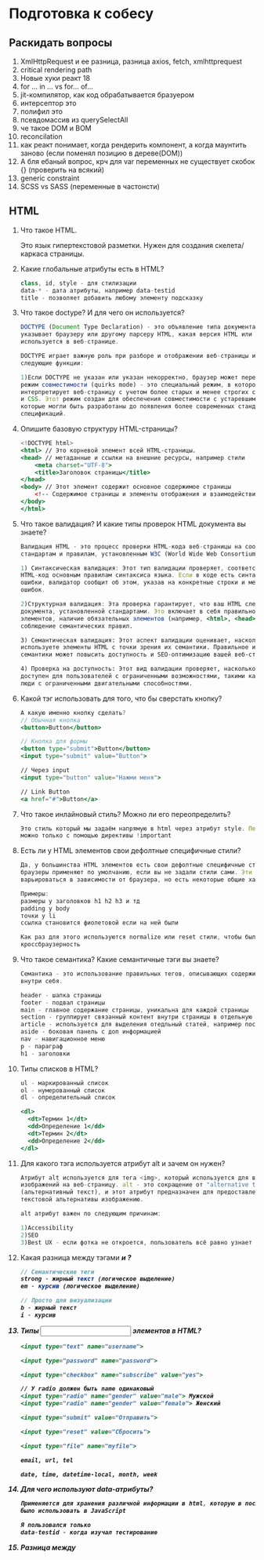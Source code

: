# Подготовка к собесу

## Раскидать вопросы

1. XmlHttpRequest и ее разница, разница axios, fetch, xmlhttprequest
2. critical rendering path
3. Новые хуки реакт 18
4. for ... in ... vs for... of…
5. jit-компилятор, как код обрабатывается бразуером
6. интерсептор это
7. полифил это
8. псевдомассив из querySelectAll
9. че такое DOM и BOM
10. reconcilation
11. как реакт понимает, когда рендерить компонент, а когда маунтить заново (если поменял позицию в дереве(DOM))
12. А бля ебаный вопрос, крч для var переменных не существует скобок {} (проверить на всякий)
13. generic constraint
14. SCSS vs SASS (переменные в частонсти)

## HTML

1. Что такое HTML.
    
    Это язык гипертекстовой разметки. Нужен для создания скелета/каркаса страницы.
    
2. Какие глобальные атрибуты есть в HTML?
    
    ```jsx
    class, id, style - для стилизации
    data-* - дата атрибуты, например data-testid
    title - позволяет добавить любому элементу подсказку
    ```
    
3. Что такое doctype? И для чего он используется?
    
    ```jsx
    DOCTYPE (Document Type Declaration) - это объявление типа документа, которое
    указывает браузеру или другому парсеру HTML, какая версия HTML или XHTML
    используется в веб-странице.
    
    DOCTYPE играет важную роль при разборе и отображении веб-страницы и выполняет
    следующие функции:
    
    1)Если DOCTYPE не указан или указан некорректно, браузер может переключиться в
    режим совместимости (quirks mode) - это специальный режим, в котором браузер
    интерпретирует веб-страницу с учетом более старых и менее строгих стандартов HTML
    и CSS. Этот режим создан для обеспечения совместимости с устаревшими веб-сайтами,
    которые могли быть разработаны до появления более современных стандартов и
    спецификаций.
    ```
    
4. Опишите базовую структуру HTML-страницы?
    
    ```jsx
    <!DOCTYPE html>
    <html> // Это корневой элемент всей HTML-страницы.
    <head> // метаданные и ссылки на внешние ресурсы, например стили
        <meta charset="UTF-8">
        <title>Заголовок страницы</title>
    </head>
    <body> // Этот элемент содержит основное содержимое страницы
        <!-- Содержимое страницы и элементы отображения и взаимодействия -->
    </body>
    </html>
    ```
    
5. Что такое валидация? И какие типы проверок HTML документа вы знаете?
    
    ```jsx
    Валидация HTML - это процесс проверки HTML-кода веб-страницы на соответствие
    стандартам и правилам, установленным W3C (World Wide Web Consortium)
    
    1) Синтаксическая валидация: Этот тип валидации проверяет, соответствует ли ваш
    HTML-код основным правилам синтаксиса языка. Если в коде есть синтаксические
    ошибки, валидатор сообщит об этом, указав на конкретные строки и местоположения
    ошибок.
    
    2)Структурная валидация: Эта проверка гарантирует, что ваш HTML следует структуре
    документа, установленной стандартами. Это включает в себя правильное вложение
    элементов, наличие обязательных элементов (например, <html>, <head>, <body>) и
    соблюдение семантических правил.
    
    3) Семантическая валидация: Этот аспект валидации оценивает, насколько хорошо вы
    используете элементы HTML с точки зрения их семантики. Правильное использование
    семантики может повысить доступность и SEO-оптимизацию вашей веб-страницы.
    
    4) Проверка на доступность: Этот вид валидации проверяет, насколько ваш HTML-код
    доступен для пользователей с ограниченными возможностями, такими как незрячие или
    люди с ограниченными двигательными способностями.
    ```
    
6. Какой тэг использовать для того, что бы сверстать кнопку?
    
    ```jsx
    А какую именно кнопку сделать?
    // Обычная кнопка
    <button>Button</button>
    
    // Кнопка для формы
    <button type="submit">Button</button>
    <input type="submit" value="Button">
    
    // Через input
    <input type="button" value="Нажми меня">
    
    // Link Button
    <a href="#">Button</a>
    ```
    
7. Что такое инлайновый стиль? Можно ли его переопределить?
    
    ```jsx
    Это стиль который мы задаём напрямую в html через атрибут style. Переопределить его
    можно только с помощью директивы !important
    ```
    
8. Есть ли у HTML элементов свои дефолтные специфичные стили?
    
    ```jsx
    Да, у большинства HTML элементов есть свои дефолтные специфичные стили, которые
    браузеры применяют по умолчанию, если вы не задали стили сами. Эти стили могут
    варьироваться в зависимости от браузера, но есть некоторые общие характеристики.
    
    Примеры: 
    размеры у заголовков h1 h2 h3 и тд
    padding у body
    точки у li
    ссылка становится фиолетовой если на ней были
    
    Как раз для этого используются normalize или reset стили, чтобы была
    кроссбраузерность
    ```
    
9. Что такое семантика? Какие семантичные тэги вы знаете?
    
    ```jsx
    Семантика - это использование правильных тегов, описывающих содержимое контента
    внутри себя.
    
    header - шапка страницы
    footer - подвал страницы
    main - главное содержание страницы, уникальна для каждой страницы
    section - группирует связанный контент внутри страницы в отдельную секцию
    article - используется для выделения отедльный статей, например посты блога
    aside - боковая панель с доп информацией
    nav - навигационное меню
    p - параграф
    h1 - заголовки
    ```
    
10. Типы списков в HTML?
    
    ```jsx
    ul - маркированный список
    ol - нумерованный список
    dl - определительный список
    
    <dl>
      <dt>Термин 1</dt>
      <dd>Определение 1</dd>
      <dt>Термин 2</dt>
      <dd>Определение 2</dd>
    </dl>
    ```
    
11. Для какого тэга используется атрибут alt и зачем он нужен?
    
    ```jsx
    Атрибут alt используется для тега <img>, который используется для вставки
    изображений на веб-страницу. alt - это сокращение от "alternative text"
    (альтернативный текст), и этот атрибут предназначен для предоставления
    текстовой альтернативы изображению.
    
    alt атрибут важен по следующим причинам:
    
    1)Accessibility
    2)SEO
    3)Best UX - если фотка не откроется, пользователь всё равно узнает что там
    ```
    
12. Какая разница между тэгами <strong><em> и <b><i>?
    
    ```jsx
    // Семантические теги
    strong - жирный текст (логическое выделение)
    em - курсив (логическое выделение)
    
    // Просто для визуализации
    b - жирный текст
    i - курсив
    ```
    
13. Типы <input> элементов в HTML?
    
    ```jsx
    <input type="text" name="username">
    
    <input type="password" name="password">
    
    <input type="checkbox" name="subscribe" value="yes">
    
    // У radio должен быть name одинаковый
    <input type="radio" name="gender" value="male"> Мужской
    <input type="radio" name="gender" value="female"> Женский
    
    <input type="submit" value="Отправить">
    
    <input type="reset" value="Сбросить">
    
    <input type="file" name="myfile">
    
    email, url, tel
    
    date, time, datetime-local, month, week
    ```
    
14. Для чего используют data-атрибуты?
    
    ```jsx
    Применяется для хранения различной информации в html, которую в последующем можно
    было использовать в JavaScript
    
    Я пользовался только
    data-testid - когда изучал тестирование
    ```
    
15. Разница между <script>, <script async> и <script defer>?
    
    ```jsx
    script - выполняется сразу при обнаружении на страницы
    async - скрипт исполняется параллельно с чтением html
    defer - также как async но с сохранением порядка скриптов, также происходит после
    завершения загрузки html
    ```
    
    ![Untitled](%D0%9F%D0%BE%D0%B4%D0%B3%D0%BE%D1%82%D0%BE%D0%B2%D0%BA%D0%B0%20%D0%BA%20%D1%81%D0%BE%D0%B1%D0%B5%D1%81%D1%83%2093e2a86ee4e04252a445c7eb7053cb3a/Untitled.png)
    
16. Что такое мета-тэги?
    
    ```jsx
    Мета-теги (или мета-элементы) являются частью HTML-кода веб-страницы и используются
    для предоставления метаданных о документе.
    
    <meta charset="UTF-8">: Указывает кодировку символов для документа. UTF-8 -
    самая распространенная кодировка, которая поддерживает множество символов и языков.
    
    <meta name="viewport" content="width=device-width, initial-scale=1.0">:
    Определяет масштабирование и поведение страницы на мобильных устройствах.
    Этот мета-тег помогает создавать адаптивный дизайн для мобильных устройств.
    
    <meta name="description" content="Описание страницы">: Предоставляет краткое
    описание содержания страницы. Это описание может отображаться в результатах
    поиска, помогая пользователям понять, о чем страница.
    
    <meta name="keywords" content="ключевые слова">: Ранее использовался для указания
    ключевых слов, связанных с содержанием страницы. Однако поисковые системы уже не
    учитывают этот мета-тег для ранжирования страниц.
    ```
    
17. Что описывается в тэге <head>?
    
    ```jsx
    Метаданные
    Заголовок страницы
    Подключение внешних файлов
    иконка сайта
    ```
    
18. Для чего используются тэги <tr>, <th>, <td>?
    
    ```jsx
    Они используются при создании таблиц
    <table>
      <tr>
        <th>Имя</th>
        <th>Возраст</th>
      </tr>
      <tr>
        <td>Анна</td>
        <td>25</td>
      </tr>
      <tr>
        <td>Иван</td>
        <td>30</td>
      </tr>
    </table>
    
    tr - table row - строки таблицы
    th - table header cell - ячейка заголовка таблицы
    td - table data cell - обычная ячейка
    ```
    
19. Что такое svg
    
    ```jsx
    Векторная графика
    ```
    
20. Для чего нужен атрибут autocomplete?
    
    ```jsx
    Нужен для управление автозаполнения данных в полях формы.
    on - Значение по умолчанию. Браузер предоставляет предложения для автозаполнения
    off - Отключает автозаполнение
    ```
    
21. Что такое атрибут target? Какие значения он принимает?
    
    ```jsx
    Применяется к <a></a>
    _blank - ресурс должен открыться на новой вкладке
    _self - по умолчанию
    ```
    
22. Как семантически верно сверстать навигационное меню?
    
    ```jsx
    <nav>
      <ul>
        <li><a href="/">Главная</a></li>
        <li><a href="/о-нас">О нас</a></li>
        <li><a href="/контакты">Контакты</a></li>
        <!-- Добавьте другие пункты меню, если необходимо -->
      </ul>
    </nav>
    ```
    
23. Что такое <iframe>?
    
    ```jsx
    <iframe> (Inline Frame) - это элемент HTML, который используется для вставки
    другой веб-страницы или внешнего контента в текущую веб-страницу
    
    Я использовал вставку гугл карт с помощью Iframe
    ```
    
24. Для чего используются тэги <sub> и <sup>?
    
    ```jsx
    sub - нижний индекс, как в H20
    sup - верхний индекс, как в м2
    ```
    
25. Как можно скрыть элемент разметки не используя CSS и JS?
    
    ```jsx
    Добавить атрибут hidden
    ```
    
26. Как можно сгруппировать опции внутри тэга <select>?
    
    ```jsx
    Для группировки опций внутри элемента <select> вы можете использовать элемент
    <optgroup>
    
    <select>
      <optgroup label="Фрукты">
        <option value="apple">Яблоко</option>
        <option value="banana">Банан</option>
        <option value="orange">Апельсин</option>
      </optgroup>
      <optgroup label="Овощи">
        <option value="carrot">Морковь</option>
        <option value="lettuce">Салат</option>
        <option value="tomato">Помидор</option>
      </optgroup>
    </select>
    ```
    
27. Как можно изменить форму картинки или HTML элемента?
    
    ```jsx
    добавить отрибуты width и height тегу img
    ```
    
28. Чем отличается <article> от <section>?
    
    ```jsx
    <article> предназначен для обозначения независимого и самодостаточного
    содержимого на веб-странице. Это может быть, например, новостная статья,
    блоговая запись, комментарий, форумное сообщение
    
    <section> используется для группировки и организации смысловых блоков
    контента на веб-странице. Это помогает структурировать страницу и делать
    ее более понятной для поисковых систем и читателей.
    ```
    
29. Разница между кнопкой и ссылкой в HTML?
    
    ```jsx
    Кратко говоря, кнопка (<button>) используется для выполнения действий на текущей
    странице, а ссылка (<a>) используется для перехода на другие страницы или ресурсы.
    Каждый из них имеет свое место и назначение в веб-разработке, и их выбор зависит
    от конкретной задачи.
    ```
    
30. Почему стоит использовать семантические теги в верстке?
    
    ```jsx
    Улучшение доступности: Семантические теги предоставляют ясную структуру и смысл
    вашей веб-страницы. Это позволяет пользователям с ограниченными возможностями,
    таким как пользователи скринридеров, лучше понимать и навигировать по странице.
    Семантическая разметка делает ваш сайт более доступным для всех пользователей.
    
    Улучшение SEO: Поисковые системы, такие как Google, используют семантическую
    разметку для понимания структуры и содержания веб-страницы. Используя
    семантические теги, вы помогаете поисковым системам более точно индексировать
    ваш контент и улучшать позиции в результатах поиска.
    
    Легкость в обслуживании и разработке: Семантические теги делают код более
    читаемым и понятным для разработчиков. Они обеспечивают ясную структуру
    документа и позволяют быстрее находить и вносить изменения в код.
    ```
    

## CSS & Sass/SCSS & CSS Modules

1. Что такое CSS? И для чего он используется?
    
    ```jsx
    CSS - каскадная таблица стилей. Нужен для добавления различных стилей на HTML
    страницу.
    ```
    
2. Что такое CSS-правило?
    
    ```jsx
    CSS-правило формируется из двух основных составляющих
    
    selector - это правило по которому на html странице будет происходить выборка
    элементов для стилизации
    
    declaration - блок объявления, это структура содержащая фигурные скобки внутри
    которых описываются property(свойства) и value(значения), после чего стили будут
    применены к найденым элементам
    ```
    
3. Варианты добавление CSS стилей на страницу?
    
    ```jsx
    Существуют 4 основных способа.
    
    1) Инлайн стили
    2) использование тега style внутри head
    3) использование внешнего файла и подключения через link
    4) импорт css @import
    ```
    
4. Свойство position. Какие значения принимает и как работают
    
    ```jsx
    static - по умолчанию, статическое позиционирование
    
    relative - сдвигает элемент относительно его обычного расположения
    
    absolute - исчезает с того места где он был и позиционируется заново, остальные
    элементы позиционируются так, будто этого элемента и не было. Позиционируется от
    relative родителя
    
    fixed - крепится к экрану и находится там, даже с учётом прокрутки
    
    sticky - похож на fixed, только крепится в рамках какого-то блок
    ```
    
5. Блочная модель CSS
    
    ```jsx
    это алгоритм расчёта размеров каждого отдельного элемента на странице, которым
    браузеры пользуются при отрисовке
    В неё входит:
    content width
    content height
    padding
    border
    margin
    ```
    
6. Что такое селектор? И какие селекторы существуют?
    
    ```jsx
    Это часть CSS-правила которое сообщает браузеру какому элементу или элементам
    страницы будет применён стиль.
    
    // Простые селекторы
    .class
    #id
    p
    *
    a[href="test"] - по атрибуту
    
    // Составные селекторы
    h1, h2, span {}
    div p {}
    li > a {}
    a:hover {}
    li:first-child {}
    ```
    
7. Какие комбинаторы существуют
    
    ```jsx
    " " - пробел. Потомки любой вложенности
    > - Только дочерние компоненты.
    ~ - комбинатор соседних компонентов
    + - комбинатор непосредственно соседних элементов
    ```
    
8. Что такое специфичность селектора? Как считать вес селектора?
    
    ```jsx
    Это способ, с помощью которого браузеры определяют какие значения CSS свойств
    будут применены к элементу.
    ```
    
    ![Untitled](%D0%9F%D0%BE%D0%B4%D0%B3%D0%BE%D1%82%D0%BE%D0%B2%D0%BA%D0%B0%20%D0%BA%20%D1%81%D0%BE%D0%B1%D0%B5%D1%81%D1%83%2093e2a86ee4e04252a445c7eb7053cb3a/Untitled%201.png)
    
9. Разница между Reset.css и Normalize.css?
    
    ```jsx
    Большинство html элементов обладают дефолтными стилями. Каждый браузер применяет
    различные стили
    
    reset - Это css файл который сбрасывает все дефолтные стили
    normalize - это css файл который нормализирует стили. Делает их одинаковыми
    ```
    
10. Различия margin и padding
    
    ```jsx
    margin - внешний отступ
    padding - внутренний отступ
    ```
    
11. Разница между display: none и visibility: hidden?
    
    ```jsx
    display: none - Элемент не показывает на экране вообще и удаляется из потока
    visibility: hidden - элемент скрывается и не вырывается из основного потока и
    занимает место
    ```
    
12. Свойство display. Какие значения принимает и как работает.
    
    ```jsx
    none - элемент не показывается на экране вообще
    block - блочный элемент которые располагают один над другим вертикально, блок
    стремится расшириться на всю ширину
    inline - располагаются на одной строке, ширина и высота определяется по
    содержимому и менять ширину и высоту нельзя
    inline-block - как inline Но можно менять ширину и высоту
    flex
    grid
    ```
    
13. Разница между классом и идентификатором в CSS?
    
    ```jsx
    id - уникален на всю страницу
    class - можно задавать много раз
    ```
    
14. Что такое CSS спрайт? И для чего он используется?
    
    ```jsx
    Это картинка которая объединяет несколько изображений в одно большое.
    Обычно такое используется для набора иконок.
    
    Это сокращает количество обращений к серверу,
    ```
    

15. Что такое вендорные префиксы? И для чего они используются?

```jsx
Это приставка к CSS свойству которое обеспечивает поддержку данного свойства
браузерами в которых оно не внедрено на постоянной основе.
-webkit - Chrome, Safari
-moz - Firefox
-ms - Internet Explorer, Edge
-o - Opera
```

1. Что такое псевдоэлементы? И для чего они используются?
    
    ```jsx
    Это ключевое слово которое добавляется на селектор и позволяет стилизировать 
    определённую часть выбранного элемента.
    h2::first-letter - используется для изменения первой буквы в тексте
    h2::first-line - используется для изменения первой строки блочного текста
    h2::after - применяется для вставки нужного контента после выбранного элемента
    h2::before- применяется для вставки нужного контента до выбранного элемента
    ```
    
2. Что такое схлопывание границ (margin collapsing)?
    
    ```jsx
    Это механизм взаимодействия отступов по вертикали. Это наблюдается когда у блочных
    элементов расположенных друг под другом, отступы не суммируются, а объединяются
    между собой, в результате итоговое расстояние равняется наибольшему из margin'ов
    ```
    
3. Что такое CSS препроцессор?
    
    ```jsx
    Это инструмент, который расширяет стандартные возможности CSS с помощью новых
    синтаксических конструкций, таких как миксины, циклы, переменные, вложенность и 
    другие.
    ```
    
4. Что такое z-index?
    
    ```jsx
    Управляет вертикальным порядком расположением элементом по оси Z. Применяется на
    элементы у которых position не static
    ```
    
5. Глобальные ключевые слова в CSS?
    
    ```jsx
    initial: Это ключевое слово устанавливает свойство в его начальное значение,
    как если бы оно не имело установленного значения.
    
    inherit: Это ключевое слово наследует значение свойства от своего родительского
    элемента. Если свойство у родительского элемента имеет установленное значение,
    то элемент будет наследовать это значение.
    
    unset: Это ключевое слово объединяет в себе initial и inherit. Если свойство
    установлено у элемента, оно будет взято из его значения. Если нет, то будет
    использовано значение, унаследованное от родительского элемента.
    ```
    
6. Для чего используется ключевое слово currentColor в CSS?
    
    ```jsx
    Ключевое слово currentColor в CSS используется для установки значения свойства,
    которое зависит от текущего цвета текста элемента.
    ```
    
7. Что такое псевдоклассы
    
    ```jsx
    это ключевые слова, которые добавляются к селекторам для выбора элементов,
    которые находятся в определенных состояниях или имеют определенные характеристики
    
    hover - при наведении
    first-child - первый элемент
    last-child - последний
    ```
    
8. Как отцентровать блок по горизонтали и вертикали
    
    ```jsx
    display: flex
    justify-content: center;
    align-items: center;
    ```
    
9. Что делает box-sizing: border-box;
    
    ```jsx
    Ширина и высота будут включать в себя padding и border
    ```
    
10. Что такое inline стили и какой они имеют приоритет
    
    ```jsx
    Они имеют второй приоритет и прописываются напрямую в html через style
    Первый приоритет имеет !important
    ```
    
11. Что такое БЭМ
    
    ```jsx
    Это методология блок элемент модификатор. Она подразумевает компонентный подход
    к веб разработке. В его основе лежит принцип разделения интерфейса на независимые
    блоки. Что позволяет легко и быстро разворачивать интерфейсы  и повторно
    использовать код
    ```
    
12. vh и vw при указании размером
    
    ```jsx
    vh - 1% от высоты браузера
    vw - 1% от ширины браузера
    ```
    
13. Какое свойство в flex отвечает за перенос при переполнении
    
    ```jsx
    flex-wrap: wrap
    ```
    
14. Как увеличить размер элемента при наведении не сдвигая соседние
    
    ```jsx
    transfrom
    ```
    

31. Единицы измерения(px и другие)

1. px to rem(что-то с резиновой вёрсткой связано)

## JavaScript

1. Какие типы данных существуют в JS 
    
    ```jsx
    Есть примитивы и ссылочные типы данных.
    Примитивы: number, string, boolean, undefiend, null, Symbol, BigInt
    Ссылочные: Object
    https://learn.javascript.ru/types
    ```
    
2. В чём разница между операторами “==” и “===”
    
    ```jsx
    == - нестрогое равенство, сравнивает значение с приведением типов
    === - строгое равенство, сравнивает значение без приведения типов
    ```
    
3. Строгий режим (strict mode)?
    
    ```jsx
    Он позволяет использовать более строгий вариант JS синтаксиса.
    ```
    
4. Разница между function declaration и function expression?
    
    ```jsx
    Function declaration - обычная функция которая объявляется с помощью function
    Function Expression - созданная функция присваивается в переменную
    
    FD - создаётся интерпретитором до выполнения кода, следовательно можно вызвать до 
    объявления и это не вызовет ошибку.
    ```
    
5. Типы таймеров в JS
    
    ```jsx
    setTimeout - вызывается один раз после определённого времени
    setInterval - вызывается много раз с промежутком который мы указали
    ```
    
6. Что такое Hoisting (поднятие)?
    
    ```jsx
    Это механизм подъёма функций или переменной в глобальную или функциональную область
    видимости.
    
    console.log(a) // undefined
    var a = "hello world"
    console.log(a) // hello world
    ```
    
7. Что такое область видимости (Scope)?
    
    ```jsx
    Это место откуда мы имеем доступ к переменным или функциям. В JS есть три типа
    областей видимости.
    
    1) Глобальная - переменные и функции становятся глобальными и доступны из любого
    места в коде
    
    2) Функциональная - переменные и функции доступны только этой функции и вложенным
    функциям
    
    3) Блочная - переменные и функции доступны внутри фигурных скобках.
    ```
    
8. Разница между let, var, const
    
    ```jsx
    var, let, const
    1) var - функциональная область видимости (устаревшее)
    2) let - блочная область видимости
    3) const - блочная область видимости(нельзя переопределять), но если это объект
    или массив, то мы можем изменять
    ```
    
9. В чём разница между null и undefined
    
    ```jsx
    Оба означают пустое значение.
    null - присваиваем самостоятельно
    undefined - переменная которой не было присвоено значение. Функции которая
    ничего не возвращает и несуществующей свойства объекта.
    ```
    
10. Что обозначает this в JavaScript?
    
    ```jsx
    Это ссылка на объект, к свойствам которого можно получить доступ внутри
    вызова функции
    ```
    
11. Что такое функции высшего порядка (Higher Order Functions)?
    
    ```jsx
    Это функция которая возвращает другую функцию или же принимает другую функцию в
    качестве аргумента
    
    Пример таких функций: map, filter, reduce
    ```
    
12. Методы строк в JavaScript?
    
    ```jsx
    length - длина строки
    split
    toUpperCase
    toLowerCase
    indexOf
    replace
    trim
    ```
    
13. Методы массивов в JavaScript?
    
    ```jsx
    map
    filter
    reduce
    forEach
    reverse
    sort
    find
    findIndex
    push
    pop
    shift
    unshift
    join
    some
    every
    ```
    
14. Что такое чистая функция
    
    ```jsx
    Должно выполнятся два условия:
    
    1) В ней не должно быть побочных эффектов (видоизменение входных параметров, 
    http или dom запросы, изменение в файловой системе)
    
    2) Каждый раз она возвращает одинаковый результат, когда вызывается с тем же набором
    аргументов.
    ```
    
15. .map, .filter, .reduce, .forEach для чего нужны, особенности использования
    
    ```jsx
    .map - позволяет в массиве изменить каждое значение, при этом не изименяет исходный
    массив, а возвращает новое значение
    .filter - позволяет отфильтровать массив по определённому условию, так же не изменяет массив
    .reduce - позволяет пройтись по каждому элементу, выполнить действия и вернуть значение
    .forEach - просто пробег по массиву, ничего не возвращает и не меняет
    ```
    
16. Отличие стрелочных функций от функций объявленных через function
    
    ```jsx
    1) this - контекст, у стрелочных функций его нет, он заимствуется у родителя
    2) внутри стрелочных функций нельзя использовать arguments
    2) function declaration поднимается наверх своей области видимости
    ```
    
17. Что такое замыкание
    
    ```jsx
    Замыкание — это функция, у которой есть доступ к области видимости, сформированной
    внешней по отношению к ней функции даже после того, как эта внешняя функция
    завершила работу. Это значит, что в замыкании могут храниться переменные,
    объявленные во внешней функции и переданные ей аргументы.
    
    Когда доходит до вызова функции, создаётся контекст выполняния и лексическое
    окружение, по сути это объект который хранит список переменных и функции, и
    ссылку на родительское лексическое окружение
    
    https://habr.com/ru/companies/ruvds/articles/424967/
    ```
    
18. Что такое псевдомассив arguments?
    
    ```jsx
    Это коллекция аргументов, которая передаётся в функцию. 
    ```
    
19. Почему результат сравнения 2х объектов это false?
    
    ```jsx
    Потому что сравниваются по ссылке, а не по значению
    ```
    
20. Что такое прототипное наследование? Как создать объект без прототипа в JavaScript?
    
    ```jsx
    Прототипное наследование - это механизм наследования в языке программирования
    JavaScript, который основан на использовании прототипов объектов. В JavaScript
    каждый объект имеет свой прототип (или ссылку на другой объект), и он может
    наследовать свойства и методы от этого прототипа.
    
    Для создания объекта без прототипа в JavaScript вы можете использовать функцию
    Object.create(null).
    
    __proto__ можем задавать либо объект, либо null
    ```
    
21. Что такое шаблонные литералы и для чего они нужны
    
    в косые кавычки можно вставить выражение ${} 
    
22. Что такое set и map и для чего они нужны?
    
    ```jsx
    Map - коллекция ключ/значение как и обычный объект,
    но основное отличие в том, что Map позволяет использовать ключи любого типа
    Set - это структура данных "множество" значений без ключей (своего
    рода массив), где каждое значение может появляться только один раз(уникальны)
    ```
    
23. как определить наличие свойств в объекте
    
    ```jsx
    Первый способ: вызов функции hasOwnProperty где параметром передаётся само свойство,
    и в случае если оно в объекте есть, возвращается true - при этом не заглядывает
    в прототипы
    Второй способ: воспользоваться оператором in ("key" in obj), который тоже вернёт
    true, при этом заглядывает в прототипы
    ```
    
24. Какие способы создание объекта существуют
    1. С помощью функции
    
    ![Untitled](%D0%9F%D0%BE%D0%B4%D0%B3%D0%BE%D1%82%D0%BE%D0%B2%D0%BA%D0%B0%20%D0%BA%20%D1%81%D0%BE%D0%B1%D0%B5%D1%81%D1%83%2093e2a86ee4e04252a445c7eb7053cb3a/Untitled%202.png)
    
    b. C помощью литеральной нотации
    
    ![Untitled](%D0%9F%D0%BE%D0%B4%D0%B3%D0%BE%D1%82%D0%BE%D0%B2%D0%BA%D0%B0%20%D0%BA%20%D1%81%D0%BE%D0%B1%D0%B5%D1%81%D1%83%2093e2a86ee4e04252a445c7eb7053cb3a/Untitled%203.png)
    
    c. C помощью класса
    
    ![Untitled](%D0%9F%D0%BE%D0%B4%D0%B3%D0%BE%D1%82%D0%BE%D0%B2%D0%BA%D0%B0%20%D0%BA%20%D1%81%D0%BE%D0%B1%D0%B5%D1%81%D1%83%2093e2a86ee4e04252a445c7eb7053cb3a/Untitled%204.png)
    
25. Какие значения будут являться false значениями
    
    ```jsx
    null, undefined, NaN, 0, "", false, BigInt(0)
    ```
    
26. Разница между синхронными и асинхронными функциями
    
    ```jsx
    Синхронные функции являются блокирующими, в то время как асихнронные - нет.
    ```
    
27. Что такое AJAX?
    
    ```jsx
    это технология, которая позволяет обмениваться данными между веб-сервером и
    веб-страницей без необходимости перезагрузки всей страницы
    ```
    
28. Event Loop
    
    ```jsx
    https://www.youtube.com/watch?v=377qAu37OTE
    https://habr.com/ru/articles/681882/
    
    Event Loop - это механизм, который позволяет использовать неблокирующую модель
    ввода и вывода
    
    1) Есть стек вызовов, операции всегда попадают на вершину стека и с этой же вершины 
    они выполняются.
    2) Есть Web Api который предоставляет всякие таймауты, обработку слушателей событий,
    отправку fetch запросов3
    3) И есть очередь задач, Задачи из очереди попадают в стек только после вызова всех
    функций из стека(то есть когда стек очистится)
    4) Очередь задач делится на микротаски и макротаски
    5) Сначала выполняются все микротаски, потом происходит рендеринг, а потом одна
    макротаска (почему одна? потому что в макротаске может содержатся микротаска(например
    в setTimeout содержится Promise))
    
    Микрозадачи:
    Промисы (Promises)
    queueMicrotask() - позволяет создать микротаску явно
    MutationObserver - позволяет следить за изменениями в DOM
    
    Макрозадачи:
    setTimeout, setInterval
    Слушатели событий
    Асинхронные запросы XHR (XMLHttpRequest)
    requestAnimationFrame
    ```
    
29. Что такое Promise
    
    ```jsx
    Это специальный объект, предназначенный для работы с ассинхронным кодом и который
    содержит своё состояние. Вначале это pending, затем одно из двух fulfilled или
    rejected
    
    Для работы с результатом выполнения вычисления внутри промиса, используются методы:
    
    then - метод принимает два аргумента:
    	1)onFulfill - функция колбэк, которая будет вызвана, когда промис перейдёт в
    		состояние filfilled
    	2)onReject - функция колбэк, которая будет вызвана, когда промис перейдёт в
    		состояние rejected
    
    catch - метод принимает один аргумент:
    	1)onReject - функция колбэк, которая будет вызвана, когда промис перейдёт в
    		состояние rejected
    	*)Под капотом catch() содержит вызов then(), где первый колбэк установлен в 
    		undefined: catch(onReject) -> then(undefined, onReject)
    
    finally - метод принимает один аргумент:
    		1)onDone - функция колбэк, которая будет вызвана при завершении промиса
    		*)Под капотом finally() содержит вызов then(), где оба колбэка onDone:
    			finally(onDone) -> then(onDone, onDone)
    ```
    
30. **Разница между Promise.all(), Promise.allSettled(), Promise.any() и Promise.race()?**
    
    ```jsx
    Promise.all(): Принимает массив промисов и возвращает новый промис, который
    выполнится только тогда, когда все промисы в массиве будут выполнены успешно
    (resolved). Если хотя бы один промис из массива отклоняется (rejected), то
    возвращенный промис тоже будет отклонен. Результатом Promise.all() является
    массив результатов выполнения промисов в том же порядке, в котором они были
    переданы.
    Если в Promise.all() передать не промисы, он вернёт переданные не промисы в массив
    результатов как есть (под капотом при этом произойдёт его преобразование с помощью
    метода Promise.resolve()).
    
    Promise.allSettled(): Принимает массив промисов и возвращает новый промис, который
    будет выполнен, когда будут выполнены все переданные промисы. Результатом
    Promise.allSettled() является массив результатов выполнения промисов в том же порядке,
    в котором они были переданы.
    Если промис выполнился успешно, то на выходе получаем объект с двумя свойствами —
    status и value. status будет содержать строку 'fulfilled', а value — значение,
    которое передали при вызове resolve у промиса.
    Если промис выполнился с отказом, то на выходе получаем объект с двумя свойствами —
    status и reason. status будет содержать строку 'rejected', а reason — значение,
    которое передали при вызове reject у промиса
    
    Promise.any(): Принимает массив промисов и возвращает новый промис, который
    выполнится, когда хотя бы один промис из массива будет выполнен успешно (resolved).
    Если все промисы отклоняются (rejected), то возвращенный промис будет отклонен.
    Результатом Promise.any() является значение первого успешно выполненного промиса.
    
    Promise.race(): Принимает массив промисов и возвращает новый промис, который
    выполнится, когда первый промис из массива будет выполнен или отклонен.
    Результатом Promise.race() является значение или ошибка первого промиса, 
    который завершится.
    ```
    
31. Как использовать async/await для ассинхронных запросов
    
    ```jsx
    Это специальный синтаксис для работы с Promise.
    Функция обёрнутая в async всегда будет оборачивать результат который возвращается в 
    Promise.
    Обязательно нужно обернуть функцию в async и внутри неё пользоваться await
    ```
    
32. **Для чего используется цикл for…of?**
    
    ```jsx
    Цикл for...of в JavaScript используется для перебора элементов итерируемых
    объектов, таких как массивы, строки, коллекции Set и Map, и других объектов,
    которые поддерживают итерацию.
    ```
    
33. **В чём отличие оператора нулевого слияния (??) и оператора “ИЛИ” (||)?**
    
    ```jsx
    Оператор нулевого слияния (??) возвращает значение справа, только если значение
    слева равно null или undefined. В противном случае, оно возвращает значение слева.
    
    Оператор "ИЛИ" (||) возвращает первое истинное значение из операндов. Если
    все операнды являются ложными, то возвращает последний операнд.
    ```
    
34. Для чего нужен оператор Spread
    
    ```jsx
    Чтобы разворачивать массивы и объекты
    ```
    
35. Как избежать ссылочной зависимости при копировании объекта
    
    ```jsx
    1. Как раз использовать Spread оператор
    2. Либо использовать Object.assign({}, obj) и объект скропируется, но если внутри
    объекта есть ещё один объект, то он не скопируется, а сохранится ссылка
    3. Есть костыльный способ через JSON.parse(JSON.stringify(obj))
    4. использовать библиотеку для полного копирования, например Lodash 
    const obj2 = cloneDeep(obj)
    5. structuredClone(obj) - новый метод
    ```
    
36. Как поменять контекст функции
    
    ```jsx
    Использовать bind, apply, call
    
    bind - возвращает новуй функцию
    apply - передаём объект и аргументы в массиве
    call - передаём объект и аргументы через запяту.
    ```
    
37. Что такое тернарный оператор
    
    ```jsx
    Это как if else только записывается по другому
    const result = условие ? тогда : иначе
    ```
    
38. Что такое деструктуризация
    
    ```jsx
    Позволяет распаковать из массива или объекта кучи переменных
    const obj = {name: "Rufat", surname: "Safiullin"}
    const {name, surname} = obj
    ```
    
39. Какие способы с ассинхронным кодом вы знаете
    
    ```jsx
    1)async/await
    2)Промисы then/catch/finally
    3)callback (знаю, но не пользовался)
    ```
    
40. e.preventDefault() и e.stopPropagination() для чего нужны
    
    ```jsx
    preventDefault убирает события по умолчанию
    stopPropagination предотвращает всплытие, например есть див у которого onclick,
    и есть кнопка внутри и если кнопке сделать event.stopPropagination(), то слушатель
    div не вызовется
    ```
    
41. Как отслеживать и обрабатывать ошибки в JS
    
    ```jsx
    try catch finally
    ```
    
42. Что такое DOM Дерево
    
    ```jsx
    Это объектная модель документа. Которую браузер создаёт в памяти компьютера
    на основании Html кода полученного им от сервера. Имеет иерархическую структуру.
    ```
    
43. Типы узлов DOM-дерева?
    
    ```jsx
    Листовые — не содержат внутри себя других узлов
    Внутренние – у них есть узлы
    ```
    
44. Методы поиска элементов в DOM?
    
    ```jsx
    getElementById
    querySelectorAll
    querySelector
    ```
    
45. Виды событий в JavaScript?
    
    ```jsx
    События мыши: Включают события, связанные с перемещением мыши (например, mousemove),
    нажатием кнопок мыши (например, mousedown, mouseup, click) и скроллингом колесика
    мыши (например, wheel).
    
    События клавиатуры: Включают события, связанные с нажатием и отпусканием клавиш
    на клавиатуре (например, keydown, keyup) и вводом текста (например, input, change).
    
    События форм: Включают события, связанные с отправкой формы (например, submit),
    изменением значения элемента формы (например, input, change) и фокусировкой на
    элементах формы (например, focus, blur).
    ```
    
46. Как добавить и удалить обработчик события на DOM-элемент?
    
    ```jsx
    Через addEventListener("click", func)
    Через removeEventListener("click", func)
    ```
    
47. **Что такое распространение события (Event Propagation)?**
    
    ```jsx
    Распространение события (Event Propagation) - это механизм в JavaScript, который
    определяет порядок, в котором события передаются от родительских элементов к
    дочерним или от дочерних элементов к родительским в иерархии DOM.
    
    В DOM существуют два типа распространения события:
    
    Всплытие события (Event Bubbling): При всплытии события сначала обрабатывается
    самый вложенный элемент, на котором произошло событие, затем его родительские
    элементы по очереди до самого верхнего уровня документа (обычно document или window).
    То есть, событие "всплывает" от вложенных элементов к родительским.
    
    Погружение события (Event Capturing): При погружении события сначала обрабатывается
    самый верхний элемент в иерархии документа, а затем событие передается по очереди
    от родительских элементов до самого вложенного элемента. То есть, событие
    "погружается" от родительских элементов к вложенным.
    ```
    
48. Как получить свойство объекта
    
    ```jsx
    1)obj.name
    2)obj['surname']
    ```
    
49. **Разница между cookie, sessionStorage и localStorage**
    
    ```jsx
    cookie, sessionStorage и localStorage — это технологии для хранения данных на стороне
    клиента в браузере. Однако, у них есть различия в использовании и хранении данных.
    
    cookie — небольшой фрагмент данных, который отправляется сервером в браузер, а затем
    сохраняется в браузере клиента. Cookie могут храниться в течение определённого периода
    времени, определяемого сервером. Они используются для сохранения пользовательских
    настроек, данных авторизации и другой информации о пользователях.
    
    sessionStorage — объект, который позволяет сохранять данные в браузере на время сессии,
    т.е. пока вкладка браузера открыта. Данные сохраняются в виде пары ключ-значение, и
    они могут быть использованы для сохранения состояния приложения или другой информации,
    которая должна быть доступна только в течение сессии.
    
    localStorage — объект, который позволяет сохранять данные в браузере на неопределенный
    период времени, т.е. данные будут доступны даже после закрытия браузера и перезагрузки
    компьютера. Данные также сохраняются в виде пары ключ-значение и могут быть использованы
    для сохранения состояния приложения или другой информации, которая должна быть доступна
    в любое время.
    ```
    

41. Напишите простую функцию, чтобы проверить, является ли число целым

```jsx
function isInteger(num) {
  return num % 1 === 0;
}
```

1. **Написать код для получения текущего URL**

```jsx

const currentUrl = window.location.href;
```

## Паттерны JavaScript

1. На какие группы делятся паттерны
    
    ```jsx
    1)Структурные - определяют структуру представления классов/объектов
    2)Порождающие - паттерны отвечающие за создание объектов
    3)Поведенческие - паттерны для инкапсуляции (сокрытия) действий над объектами.
    ```
    
2. Singleton
    
    ```jsx
    Singleton - порождающий паттерн. Это паттерн гарантирует нам, что у класса будет
    один экземпляр и у него будет глобальный доступ
    
    let instance;
    let counter = 0;
    
    class Counter {
      constructor() {
        if (instance) {
          throw new Error("You can only create one instance!");
        }
        instance = this;
      }
    
      getInstance() {
        return this;
      }
    
      getCount() {
        return counter;
      }
    
      increment() {
        return ++counter;
      }
    
      decrement() {
        return --counter;
      }
    }
    
    const singletonCounter = Object.freeze(new Counter());
    export default singletonCounter;
    ```
    
3. Proxy
    
    ```jsx
    Proxy - структурный паттерн. Это паттерн по сути является прослойкой, который
    позволяет сделать что-то до или после обращения к оригинальному объекту.
    
    const person = {
      name: "John Doe",
      age: 42,
      nationality: "American"
    };
    
    const personProxy = new Proxy(person, {
      get: (obj, prop) => {
        console.log(`The value of ${prop} is ${Reflect.get(obj, prop)}`);
      },
      set: (obj, prop, value) => {
        console.log(`Changed ${prop} from ${obj[prop]} to ${value}`);
        return Reflect.set(obj, prop, value);
      }
    });
    ```
    

4.  Observer

```jsx
Observer - поведенческий паттерн. Этот паттерн по сути создаёт механизм подписки,
позволяющий одним объектам, следить за изменениями других объектов.
```

## TypeScript

1. **Что такое TypeScript?**
    
    ```jsx
    TypeScript - это язык программирования, который является надмножеством языка
    JavaScript.
    ```
    
2. **Основные компоненты TypeScript?**

```jsx
Типы данных: TypeScript предоставляет различные встроенные типы данных,
такие как number, string, boolean, object, array, tuple, enum, any, void,
null, undefined, never и другие. Они позволяют указывать типы переменных,
параметров функций и возвращаемых значений, обеспечивая статическую типизацию.

Интерфейсы: Интерфейсы в TypeScript позволяют определять пользовательские типы,
которые описывают форму объекта или класса. Они определяют набор свойств и их
типы, которые должны быть реализованы объектом или классом.

Классы: TypeScript поддерживает классы, которые позволяют объединять данные и
методы в одном объекте. Классы могут иметь свойства, конструкторы, методы,
наследование и другие концепции объектно-ориентированного программирования.

Функции: TypeScript позволяет указывать типы параметров и возвращаемого значения
функций. Он также поддерживает опциональные параметры, параметры по умолчанию,
перегрузку функций и другие возможности для работы с функциями.
```

1. Особенности TypeScript
    
    ```jsx
    Статическая типизация
    ООП
    ```
    
2. Что такое декораторы?
    
    ```jsx
    Декораторы в TypeScript - это специальные функции, которые позволяют изменять
    поведение классов, методов, свойств и параметров
    ```
    
3. Поддерживает ли TypeScript перегрузку функций?
    
    ```jsx
    Да, TypeScript поддерживает перегрузку функций. Перегрузка функций позволяет
    определить несколько вариантов функции с различными сигнатурами (типами
    параметров и возвращаемого значения). Компилятор TypeScript будет выбирать
    подходящий вариант функции на основе переданных аргументов.
    ```
    
4. Что такое интерфейсы
    
    ```jsx
    Интерфейс используются для определения контракта, которые класс или объекты должны
    реализовывать
    ```
    
5. Чем отличаются Type Alias От Interface
    
    ```jsx
    1)В type alias можно положить не только объект, а любой тип, включая interface или
    другой type alias.
    2)Интерфейс может наследоваться от типов
    3)При объявлении интерфейсов с одинаковым именем интерфейс расширяется. Если же
    объявить два type alias с одинаковым именем, будет ошибка
    4)Интерфейсы могут наследоваться друг от друга. Это можно сделать при помощи
    ключевого слова extends. При наследовании интерфейс-потомок имеет все поля
    интерфейса-родителя и те поля, которые объявлены непосредственно у него самого.
    Type alias наследоваться не могут.
    5) Type alias можно расширить пересечением типов с помощью оператора &.
    6)Кортеж можно определить только с помощью типов
    
    type Person = {
      name: string;
      age: number;
    };
    
    type Employee = Person & {
      employeeId: number;
    };
    
    const employee: Employee = {
      name: "Bob",
      age: 30,
      employeeId: 67890
    };
    ```
    
6. Что такое enum и зачем он нужен?
    
    ```jsx
    
    Enum (перечисления) в TypeScript представляют собой способ организации набора 
    связанных значений под одним именем. Они могут быть особенно полезны, когда 
    необходимо определить коллекцию констант и обеспечить типобезопасность 
    при их использовании.
    
    Преимущества использования Enum:
    1) Читаемость и удобство: Enum делает код более читаемым и понятным, 
    предоставляя набор предопределенных значений, которые легко идентифицировать и 
    использовать.
    
    2) Типобезопасность: Enum обеспечивает типобезопасность, что помогает 
    предотвратить ошибки, например, когда неправильно используется значение, 
    не принадлежащее перечислению.
    
    3) Документирование: Использование Enum может служить формой 
    самодокументирования кода, делая его более понятным для других разработчиков.
    
    4) Простота рефакторинга: При использовании Enum легче вносить изменения в код,
    поскольку значения централизованно управляются в одном месте.
    
    5)Перевод enum в массив
    ```
    
7. Что такое Generic типы
    
    ```jsx
    дженерики — это возможность создавать интерфейсы, типы, классы и функции,
    работающие не только с одним, а с несколькими типами данных
    function identity<T>(arg: T): T {
      return arg;
    }
    ```
    
8. **Разница между типами void, never и unknown? typescript**
    
    ```tsx
    Тип void в TypeScript используется для указания, что функция не возвращает
    какое-либо значение. Он обычно используется как возвращаемый тип для функций,
    которые не возвращают результат, или для переменных, которые не имеют значения.
    
    Тип never в TypeScript представляет недостижимый код или функции, которые никогда
    не завершаются или не возвращают значение. Он используется, когда функция
    генерирует исключение или имеет бесконечный цикл. Также never может быть
    результатом для функций, которые всегда выбрасывают исключение или имеют
    условие недостижимости.
    
    Тип unknown в TypeScript представляет значение, о типе которого ничего не
    известно. Он является типом безопасной замены для any, так как в отличие от
    any, значение типа unknown требует проверки типов перед его использованием.
    ```
    
9. Utility Types
    
    ```jsx
    Readonly - все свойства только для чтения
    Required - все свойства обязательные
    Partial - все свойства необязательные
    Record - создаёт тип объекта, ключами которого являются первый параметр в дженерике
    					а значениями - второй параметр дженерика
    Pick - создаёт тип объекта, выбирает нужные свойства у интерфейса
    Omit - создаёт тип объекта, удаляет ненужные свойства у интерфейса
    Exclude - создаёт тип, исключая все типы которые передаются вторым аргументом
    ```
    
10. Что такое индексаторы
    
    ```jsx
    Индексатор говорит о том, что у объекта нет конкретных названий полей. Известен лишь
    тип полей и тип значения поля. Тип полей может быть или string, или number. Нельзя
    использовать литеральные типы или их объединения (по крайней мере в interface-ах и в
    таком виде)
    interface A {
        [index: number]: boolean;
    }
    ```
    
11. Что такое Type Guards и Type Assertions
    
    ```jsx
    Type Guards - это рантайм проверка, которая гарантирует, что значение всегда
    будет определённого типа. Нужен для сужения  типа, либо если данные приходят
    со стороннего сервера и нам надо убедиться в типе.
    
    const func = (value: unknown) => {
       if (typeof value === 'string') {
          value; // string
       } else {
          value; // unknown
       }
    }
    
    Что делать с функциями? Если функция возвращает boolean, то мы можем добавить
    Type Predicate и ts поймёт какой тип. Также можно сделать с кастомным интерфейсом
    
    function is<TypeName>(variable: unknown): variable is TypeName {
        // Return boolean value
    }
    
    Type Assertions - тоже самое, что и Type Guards, только там код выкидывает ошибку,
    либо возвращает тип
    
    function assertString(value: unknown): asserts value is string {
      if(typeof value !== 'string') {
        throw new Error('value must be string')
      }
    }
    ```
    
12. keyof typeof
    
    ```jsx
    https://stackoverflow.com/questions/55377365/what-does-keyof-typeof-mean-in-typescript
    ```
    

## React

1. Что такое React?
    
    ```tsx
    React - это библиотека JavaScript для создания пользовательских интерфейсов.
    Она позволяет разработчикам создавать мощные и интерактивные веб-приложения,
    используя компонентный подход.
    
    Особенности реакта:
    1)Компонентный подход
    2)Виртуальный дом
    2)JSX
    ```
    
2. Для чего нужен атрибут key при рендере списков
    
    ```tsx
    Атрибут key используется для помощи React в эффективном обновлении элементов списка.
    Ключи должны быть уникальны.
    ```
    
3. Этапы и фазы жизненного цикла реакт компонентов
    
    ```tsx
    
    🏗 Монтирование
    Фаза рендеринга для монтирования заключается в том, что React формирует
    виртуальный DOM  и отображает его на странице. Например, отрендерился новый
    компонент и в Virtual DOM добавился объект, связанный с данным компонентом.
    
    Фаза согласования для монтирования всего приложения по сути отсутствует, т.к.
    до этого никакого Virtual DOM не существовало. Для монтирования отдельного
    реакт-элемента - он "с нуля" создается в DOM.
    
    Фаза фиксации заключается в том, что виртуальный DOM, сформированный на
    этапе рендеринга для монтирования, просто отображается в браузерном DOM.
    
    🔁 Обновление
    Фаза рендеринга для обновления заключается в том, что React пересчитывает
    виртуальный DOM и структуру, которую мы хотим отобразить в браузерном DOM.
    
    Фаза согласования заключается в том, что React сравнивает Virtual DOM с
    предыдущего этапа и только что рассчитанный.
    
    Фаза фиксации - применение точечных изменений в DOM дереве, например, для
    в случае со счетчиком изменяется строка с его значением.
    
    🗑 Демонтирование
    Демонтирование выделяют в отдельный этап, потому что часто при демонтировании
    компонентов нужно выполнить какую-то определенную логику. Обратите внимание,
    что фаза рендеринда при демонтировании отсутствует, потому что компонент
    просто пропадет и нет смысла высчитывать структуру, которая будет отображена далее.
    На этапе фиксации выполняется логика, которая должна быть выполнена
    при демонтировании компонента, например, могут быть вызваны какие-то
    функции, которые отписывают текущий компонент от событий и т.д.
    ```
    
4. react **Reconciliation**
    
    ```jsx
    У нас есть Сurrent tree, и есть Work-In-Progress tree, они сравниваются и только
    разница будет перерисована. После обновления DOM дерева нашего сайта,
    Work-In-Progress tree становится Сurrent tree.
    
    Плюсом React реализует эврестический алгоритм, который основывается на двух
    предположениях:
    1)Два элемента с разными типами произведут разные деревья
    2)Можем указать, какие элементы могут оставаться стабильными между ререндерами
    с помощью key
    ```
    
5. Что такое Fiber
    
    ```jsx
    Когда строится дерево React элементов, то для каждого элемента впервые,
    создаётся Fiber Node, как раз таки Fiber хранить пропсы, состояние,
    какие пропсы были, какие стали, что нужно сделать и тд.
    
    Fiber - это объект, у которого есть поля:
    stateNode (ссылка на ноду в доме);
    child, sibling;
    penfingProps, memoizedProps;
    memoizedState;
    
    Также есть эффекты, которую каждая Fiber нода выполняет. Эффекты это 
    по сути запросы данных, подписки, изменения в DOM
    
    Все эффекты связанны, то есть каждый эффект, знает о другом эффекте.
    По сути это список и у каждого списка есть nextEffect и мы может пойти
    к следующему эффекту и выполнять его. Все эффекты имеют приоритеты,
    и нам нужно их отсортировать, чтобы в начале выполнялись эффекты
    максимально важные для пользователя (анимации, изменить то что он видит,
    обработать ввод), уже потом данные какие-то отобразить и уже после,
    подготовить изменения которые он не видит на будущее.
    
    https://habr.com/ru/articles/786102/
    ```
    
6. Что такое React Hooks
    
    ```tsx
    React хуки (Hooks) - позволяют использовать состояние и другие React-функции в
    функциональных компонентах без необходимости создавать классовые компоненты.
    ```
    
7. useState
    
    ```jsx
    хранит стейт компонента, принимает initial value, это либо значение, либо функция
    которую реакт вызовет при mount компонента. Хук возвращает значение и функцию
    для изменения данного значения.
    
    Множественные вызовы функции изменения схлопываются в одно изменение (batching)
    нужен для того, чтобы ререндер вызывался не на каждый вызов функции, а всего лишь
    один раз
    
    Функция для изменения стейта может принимать колбэк, параметром для колбэка
    является текущее значение стейта.
    
    Для обновления массиво или объектов, нужно каждый раз создавать новое значение, а
    не изменять старое(иммутабельность)
    ```
    
8. useEffect
    
    ```jsx
    первым параметром хук принимает функцию, а вторым массив зависимостей, если
    зависимости изменяются, то effect отработает ещё раз. Также у useEffect есть
    функция возврата, которая отрабатывает при Unmount или update компонента (если есть
    зависимости)
    ```
    
9. useLayoutEffect
    
    ```jsx
    Один в один как useEffect, но срабатывает до отрисовки браузером
    ```
    
10. React.memo
    
    ```jsx
    Позволяет нам пропускать ререндеринг комонента когда его пропсы не изменяются
    ```
    
11. useCallback
    
    ```jsx
    Это хук, который позволяет нам кэшировать определение функции между ререндерами.
    
    Использовать стоит тогда, когда мы передаём функцию в мемоизированный компонент, 
    либо в зависимости useMemo, useEffect, etc.
    ```
    
12. useMemo
    
    ```jsx
    Это хук, который позволяет нам кжшировать результат вычисления между ререндерами.
    Нужно использовать, когда тяжёлые вычисления
    ```
    
13. useRef
    
    ```jsx
    Это хук. который помогает хранить ссылку на значение, которое не вызовет
    ререндер компонента.
    
    Самое частое применение для фокуса на инпуте.
    ```
    
14. useContext
    
    ```jsx
    Позволяет подписаться на контекст и получать данные в любом компоненте из этого
    контекста. Хук принимает контекст и возвращает значение контекста.
    ```
    
15. Правила (ограничения) использования хуков?
    
    ```tsx
    Хуки нельзя использовать внутри циклов и условий
    Хуки можно вызывать только из React-функций (из компонентов или других хуков)
    Хуки нужно именовать правильно: useMyHook
    Эти правило обусловлены двумя основными причинами:
    
    1. Сохранение порядка вызова хуков
    React полагается на порядок, в котором хуки вызываются,
    чтобы правильно ассоциировать состояние с соответствующим хуком.
    Каждый хук, вызываемый в компоненте, записывается в список; 
    этот список используется для сохранения состояния между рендерами. 
    Если хуки вызываются условно (например, внутри if или цикла for), 
    порядок их вызова может изменяться в зависимости от условий выполнения или
    итераций цикла. Это может привести к некорректному соответствию между хуками и
    их состоянием, вызывая ошибки в поведении компонента.
    
    2. Упрощение и предсказуемость кода
    ```
    
16. Что такое JSX
    
    ```tsx
    это расширение синтаксиса JavaScript, которое позволяет писать HTML-подобный
    код внутри JavaScript-кода. JSX используется в React для описания
    структуры пользовательского интерфейса.
    ```
    
17. **Что такое фрагмент (Fragment)? Почему фрагмент лучше, чем div?**
    
    ```tsx
    Фрагмент (Fragment) в React - это компонент, который используется для обертывания
    нескольких элементов без создания дополнительных уровней в DOM-структуре. Фрагмент
    позволяет группировать элементы вместе, не добавляя лишних элементов в DOM.
    
    Фрагменты полезны, когда вам нужно вернуть несколько элементов из компонента без
    необходимости оборачивать их в отдельный контейнер, такой как div. Использование
    фрагментов вместо div позволяет избежать создания лишних уровней в DOM-структуре,
    что может быть полезно для стилизации и улучшения производительности.
    ```
    
18. **Что такое синтетические события в React?**
    
    ```tsx
    Синтетические события (SyntheticEvent) в React - это обертка над нативными 
    браузерными событиями, которая предоставляет унифицированный интерфейс для работы
    с событиями в React-компонентах. Они предоставляют кросс-браузерную совместимость
    и абстракцию над различными типами событий
    ```
    
19. **Чем React-элемент отличается от React-компонента?**
    
    ```tsx
    React-элемент — это результат рендера React-компонента, т.е. результат вызова
    функции React.createElement().
    ```
    
20. что такое VDom
    
    ```jsx
    VDOM это копия DOM и нужно оно для того, чтобы сосредоточиться на логике взаимодействия
    с данными напрямую и не работать с DOM деревом. То есть мы можем вносить изменения в 
    копию, исходя из наших потребностей, а после этого применять эти изменения к реальному
    DOM. При этом происходит сравнение DOM дерева с его виртуальной копией. Определяется
    разница и запускается перерисовка только тех компонентов, которые были изменены.
    ```
    
21. Как отрисовать массив элементов в React
    
    ```jsx
    через .map() и обязательно нужно указывать key. Ключи помогают реакт идетифицировать
    какие элементы были изменены, добавлены или удалены.
    ```
    
22. Что будет если не указать key или он не будет уникальным?
    
    ```jsx
    1. Проблемы с производительностью
    React использует ключи для определения, когда элементы в списке изменяются, 
    добавляются или удаляются, чтобы минимизировать количество операций с DOM. 
    Если ключи отсутствуют или не уникальны, React не сможет точно идентифицировать 
    элементы, что может привести к неэффективным обновлениям и излишним перерисовкам, 
    замедляя ваше приложение.
    
    2. Некорректное поведение при обновлении состояния
    Ключи помогают React сохранять состояние между перерисовками для конкретных элементов. 
    Если ключи отсутствуют или не уникальны, состояние элементов может быть неправильно
    применено, что приведет к ошибочному или непредсказуемому поведению вашего приложения.
    Например, вводимые данные могут появиться в неправильных элементах списка.
    
    3. Проблемы с фокусом и выбором
    Аналогично проблемам с состоянием, отсутствие уникальных ключей может привести
    к неправильному управлению фокусом и выбором в вашем интерфейсе. Элементы могут
    терять фокус, или фокус может перемещаться непредсказуемо при обновлениях списка.
    
    4. Предупреждения и ошибки в консоли
    ```
    
23. Разница между контролируемыми элементами и неконтролируемыми элементами
    
    ```jsx
    Контролируемые где есть стейт и мы можем контролировать
    Неконтролируемы это где нету стейта а просто через ref
    ```
    
24. Что такое state manager
    
    ```jsx
    по сути глобальное хранилище которое можно использовать в любом компоненте
    ```
    

16. Что такое SOLID

```jsx
S - принцип единственной ответственности (каждый класс должен делать ровно одну
вещь)
O - принцип открытости-закрытости (класс должен быть открыт для расширения, но закрыт
для изменения)
Например у нас есть компонент User, и нам сказали что нужно добавить роль админа или
учителя. Тогда нужно создать какой-нибудь компонент UserProxy, который будет принимать
роль, а также три компонента User, Admin, Teacher. И внутри UserProxy мы в зависимости
от переданной роли, будем выбирать компонент, в объекте, где ключ это роль, а значение
это компонент
L - принцип подстановки Барбары Лисков
I - принцип разделения интерфейса (компоненты не должны зависеть от свойств, которые
они не используют)
D - принцип инверсии зависимостей
```

O -

![Untitled](%D0%9F%D0%BE%D0%B4%D0%B3%D0%BE%D1%82%D0%BE%D0%B2%D0%BA%D0%B0%20%D0%BA%20%D1%81%D0%BE%D0%B1%D0%B5%D1%81%D1%83%2093e2a86ee4e04252a445c7eb7053cb3a/Untitled%205.png)

1. Что такое HOC и зачем они нужны?
    
    ```jsx
    HOC - компоненты высшего порядка. Компонент высшего порядка - это компонент, который
    принимает компонент и возвращает новый компонент.
    Зачем нужны HOC:
    1) Повторное использование кода: HOC позволяют избежать дублирования логики
    в компонентах, предоставляя общую функциональность через обертку.
    2) Абстракция и изоляция: HOC могут абстрагировать сложную логику и помогать в
    управлении состояниями и взаимодействиями, не засоряя основной компонент.
    3) Инкапсуляция: HOC могут скрывать детали реализации, предоставляя 
    чистый интерфейс для взаимодействия.
    4) Манипулирование props: HOC могут добавлять, удалять или модифицировать props,
    передаваемые в оборачиваемые компоненты.
    Пример HOC:
    Допустим, у нас есть компоненты, которым нужно добавить логику загрузки данных. 
    Вместо того чтобы писать код загрузки в каждом компоненте, мы можем создать HOC,
    который добавит эту логику
    
    ```
    

## Next js

1. Чем CSR отличается от SSR
    
    ```jsx
    в CSR отрисовка всех страниц происходит в браузере
    в SSR отрисовка страниц происходит на веб сервере
    ```
    
2. Что такое Next js
    
    ```jsx
    Это фреймворк, который в основе использует React для построения SSR и SSG приложений
    ```
    
3. Как работают страницы и роутинг в Next js
    
    ```jsx
    Все страницы которые находятся в папке pages и установленное им имя будет именем
    роута, по которому они становятся доступными
    ```
    
4. Как реализовать навигацию по страницам
    
    ```jsx
    С помощью компонента Link 
    ```
    
5. Как сделать редирект
    
    ```jsx
    const router = useRouter()
    router.push('/')
    ```
    
6. Как работать с картинками
    
    ```jsx
    Импортируем компонент Image
    Нужно обязательно указать ширину и высоту
    также можно оптимизировать картинку, например пока картинка не видна, загрузить её
    блюр версию
    ```
    
7. Как добавить метаданные
    
    ```jsx
    Импортировать компонент Head
    и внутрь этого компонента можно добавить метаданные
    ```
    
8. Как получить данные с сервера
    
    ```jsx
    для осуществления ассинхронного запроса существуют функции
    1)getStaticProps
    2)getServerSideProps
    ```
    
9. Как реализовать динамический роутинг
    
    ```jsx
    Чтобы превратить обычный роут в динамический - имя страницы должно быть обёрнуто
    в квадратные скобки
    
    страница будет брать изменяющий id из пути и рендерится с необходимыми данными
    ```
    
10. Что такое api routes
    
    ```jsx
    Next js позволяет создавать свой собственный API
    ```
    

## Redux Toolkit & Redux

1. Redux 
    
    ```jsx
    Redux — это инструмент для управления состоянием данных и пользовательским интерфейсом 
    в приложениях JavaScript с большим количеством сущностей. 
    Представляет собой библиотеку JavaScript.
    ```
    
2. Redux Toolkit
    
    ```jsx
    Redux Toolkit — инструмент представляет собой набор практических решений и методов,
    предназначенных для упрощения разработки приложений с использованием Redux. 
    Разработчики данной библиотеки преследовали цель упростить типичные случаи 
    использования Redux.
    ```
    
3. Почему стоит выбирать Redux
    
    ```jsx
    Субъективные причины:
    1)Самый популярный стейт менеджер
    
    Объективные причины:
    1)Однонаправленный поток данных (из хранилища в компоненты, а не наоборот)
    2)Иммутабельность (состояние иммутабельно)
    3)Экосистема
    4)Моностор
    ```
    
4. Что такое Редьюсер в Redux?
    
    ```jsx
    Редьюсер (reducer) — это чистая функция, которая принимает предыдущее состояние и 
    экшен (state и action) и возвращает следующее состояние (новую версию предыдущего). 
    (previousState, action) => newState;
    ```
    

5. Что такое Actions

```jsx
Actions - это информация, которая отправляет данные в стор исплользуя dispatch.
Они обязательно содержат тип (type) и могут содержать дополнительные данные. 
```

1. Что такое Dispatch в Redux? 
    
    ```jsx
    dispatch — это функция Redux хранилища(store). 
    Вы вызываете store.dispatch , чтобы отправить действие. 
    Это единственный способ вызвать изменение состояния.
    Функция useDispatch выполняется синхронно!
    ```
    
2. Зачем нужна иммутабельность в Redux
    
    ```jsx
    1)Гарантия того, что данные не изменятся, следовательно у нас будет история
    изменений
    2)Возможны чистые функции, так как не меняем приходящие аргументы
    3)Redux использует для оптимизации (метод subscribe не может подписаться на какой-то
    кусочек состояния)
    ```
    
3. Что такое Immer и как он работает
    
    ```jsx
    Immer - позволяет нам писать мутабельный код, но оставить состояние иммутабельным
    
    Когда мы пытаемся сделать мутабельное обновление состояния, Immer с помощью Proxy
    перехватывает и не делаем его, но запоминает. У Immer есть функцию produce, которая
    первым аргументом получает стейт, а вторым функцию в котором мутабельное изменение
    
    const nextState = produce(state, draftState => {
    	draftState.counters.second.counter++
    })
    ```
    
4. Что такое селектор в redux и redux-toolkit?
    
    ```jsx
    селектор — это чистая функция, которая принимает глобальное состояние хранилища
    (store) в качестве аргумента и возвращает некоторую его часть. 
    
    Используя хук useSelector из библиотеки react-redux, он внутри себя сранвивает
    прошлое и текущее состояния. и определяет, делать перерендер или нет. Это возможно
    благодаря иммутабельности
    
    Правила использования селекторов:
    1)Нужно как можно меньше выбирать данные из селектора (например если доставать из
    селектора весь стейт, то тогда компонент будет перерисовываться на каждое
    изменение стейта)
    2)Желательно иметь сложность О(1), так как селекторы вызываются на каждый экшн (то
    есть очень часто)
    
    Также есть createAppSelector который позволяет кэшировать логику селекторов
    
    ```
    
5. Что такое slice?
    
    ```jsx
    В контексте Redux Toolkit, "slice" является концепцией, которая позволяет 
    упростить процесс организации логики управления состоянием в Redux. 
    Слайс представляет собой часть глобального состояния приложения и включает 
    в себя редьюсеры и действия для управления этой частью состояния.
    Функция createSlice() генерирует редьюсер и действия к нему.
    ```
    
6. Что такое Flux
    
    ```jsx
    Flux — это архитектурный подход, предложенный Facebook для создания клиентских 
    web-приложений. Он предполагает однонаправленный поток данных, что помогает 
    организовать сложные интерфейсы с динамичным контентом. 
    Redux является одной из реализаций идей Flux. 
    В контексте Redux, Flux архитектура характеризуется следующими основными принципами:
    
    1.Единое источник истины (Single Source of Truth): 
    Всё состояние приложения хранится в одном объекте-хранилище (store). 
    Это упрощает управление состоянием, его отладку и тестирование.
    
    2.Состояние только для чтения (State is read-only): 
    Единственный способ изменить состояние — это отправить действие (action), 
    объект описывающий, что должно произойти. Это гарантирует, что разные части
    приложения не могут изменять состояние напрямую и приводить систему в
    непредсказуемое состояние.
    
    3.Изменения производятся с помощью чистых функций:
     Для определения того, как действия трансформируют состояние хранилища, 
    используются редьюсеры (reducers). Редьюсер — это чистая функция, которая принимает 
    предыдущее состояние и действие, и возвращает новое состояние.
    
    Эти принципы помогают создавать масштабируемые и легко поддерживаемые приложения. 
    Redux вдохновлён Flux, но предлагает упрощенную реализацию с одним хранилищем и 
    редьюсерами, что делает его более предсказуемым и легким в изучении.
    ```
    

## Общие(но не менее важные)

1. HTTP
    
    ```jsx
    протокол предназначенный для передачи данных по сети.
    ```
    
2. Из чего состоит HTTP Запрос
    
    ```jsx
    1)строка запроса(метод, урл адрес)
    2)заголовки(описывают тело сообщений, пережают различные параметры)
    3)тело запроса(данные)
    ```
    
3. что такое restapi
    
    ```jsx
    Архитектурный подход к построению api.
    Основная идея лежит в разделение разных операций. Чаще всего это операции crud при
    обращении к одному и тому же url с помощью http методов
    ```
    

1. HTTP 1 / 1.1 / 2 / 3 (в чём разница между версиями)

2. WebSocket

1. События жизненного цикла страницы

1. Критические этапы рендеринга

1. Forced Reflow(вытекает из предыдущего вопроса и вызывает перерисовку всей страницы в  результате каких-то действий пользователя)

1. JWT токен

1. Отличие http От https → TLS → асинхронное шифрование (справа налево изучать)

1. CORS, CSP, CSRF

1. Пользовательские данные и Cookie (HTTP-only и Secure)

1. SOLID

1.